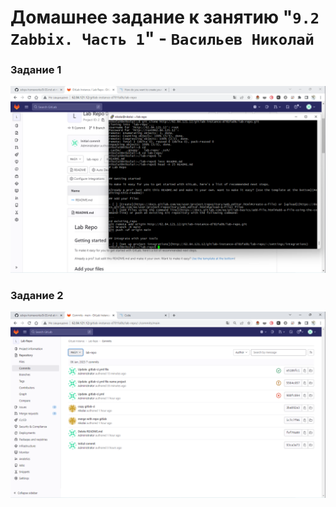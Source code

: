 # Домашнее задание к занятию "`9.2 Zabbix. Часть 1`" - `Васильев Николай`


### Задание 1

![img](/img/Снимок%20экрана_20230106_172017.png)

### Задание 2

![img](/img/Снимок%20экрана_20230106_204702.png)

````

````
